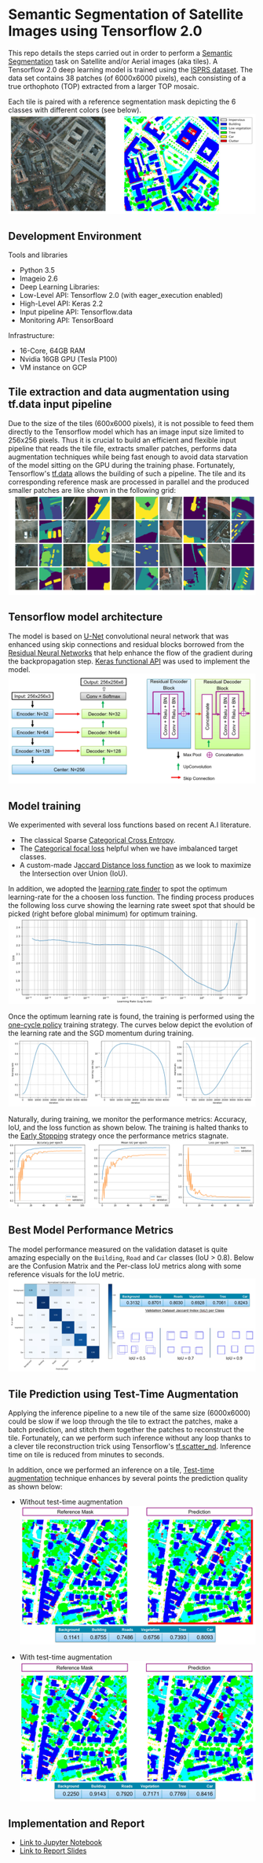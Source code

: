 # Semantic Segmentation of Satellite Images using Tensorflow 2.0
This repo details the steps carried out in order to perform a [Semantic Segmentation](https://nanonets.com/blog/semantic-image-segmentation-2020/) task on Satellite and/or Aerial images (aka tiles). A Tensorflow 2.0 deep learning model is trained using the [ISPRS dataset](https://www2.isprs.org/commissions/comm2/wg4/benchmark/2d-sem-label-potsdam/). The data set contains 38 patches (of 6000x6000 pixels), each consisting of a true orthophoto (TOP) extracted from a larger TOP mosaic. 

Each tile is paired with a reference segmentation mask depicting the 6 classes with different colors (see below).
![example](/images/isprs-example-tile-mask.JPG)

## Development Environment
Tools and libraries
- Python 3.5
- Imageio 2.6
- Deep Learning Libraries:
- Low-Level API: Tensorflow 2.0 (with eager_execution enabled)
- High-Level API: Keras 2.2
- Input pipeline API: Tensorflow.data
- Monitoring API: TensorBoard

Infrastructure:
- 16-Core, 64GB RAM
- Nvidia 16GB GPU (Tesla P100)
- VM instance on GCP 



## Tile extraction and data augmentation using tf.data input pipeline
Due to the size of the tiles (600x6000 pixels), it is not possible to feed them directly to the Tensorflow model which has an image input size limited to 256x256 pixels. Thus it is crucial to build an efficient and flexible input pipeline that reads the tile file, extracts smaller patches, performs data augmentation techniques while being fast enough to avoid data starvation of the model sitting on the GPU during the training phase. Fortunately, Tensorflow's [tf.data](https://www.tensorflow.org/guide/data) allows the building of such a pipeline. The tile and its corresponding reference mask are processed in parallel and the produced smaller patches are like shown in the following grid:
![example](/images/tile-patching.png)
## Tensorflow model architecture
The model is based on [U-Net](https://en.wikipedia.org/wiki/U-Net) convolutional neural network that was enhanced using skip connections and residual blocks borrowed from the [Residual Neural Networks](https://en.wikipedia.org/wiki/Residual_neural_network) that help enhance the flow of the gradient during the backpropagation step. [Keras functional API](https://www.tensorflow.org/guide/keras/functional) was used to implement the model.
![example](/images/model-arch.JPG)
## Model training
We experimented with several loss functions based on recent A.I literature.
- The classical Sparse [Categorical Cross Entropy](https://www.tensorflow.org/api_docs/python/tf/keras/losses/CategoricalCrossentropy).
- The [Categorical focal loss](https://arxiv.org/pdf/1708.02002.pdf) helpful when we have imbalanced target classes.
- A custom-made J[accard Distance loss function](https://arxiv.org/abs/1908.03851) as we look to maximize the Intersection over Union (IoU).

In addition, we adopted the [learning rate finder](https://arxiv.org/abs/1506.01186) to spot the optimum learning-rate for the a choosen loss function. The finding process produces the following loss curve showing the learning rate sweet spot that should be picked (right before global minimum) for optimum training.
![example](/images/learning-rate-finder.JPG)

Once the optimum learning rate is found, the training is performed using the [one-cycle policy](https://arxiv.org/abs/1708.07120) training strategy. The curves below depict the evolution of the learning rate and the SGD momentum during training.
![example](/images/one-cycle-training-policy.JPG)

Naturally, during training, we monitor the performance metrics: Accuracy, IoU, and the loss function as shown below. The training is halted thanks to the [Early Stopping](https://www.tensorflow.org/api_docs/python/tf/keras/callbacks/EarlyStopping) strategy once the performance metrics stagnate.
![example](/images/trainin-metrics.png)
## Best Model Performance Metrics
The model performance measured on the validation dataset is quite amazing especially on the `Building`, `Road` and `Car` classes (IoU > 0.8). Below are the Confusion Matrix and the Per-class IoU metrics along with some reference visuals for the IoU metric.
![example](/images/validation-ds-metrics.JPG)
## Tile Prediction using Test-Time Augmentation
Applying the inference pipeline to a new tile of the same size (6000x6000) could be slow if we loop through the tile to extract the patches, make  a batch prediction, and stitch them  together the patches to reconstruct the tile. Fortunately, can we perform such inference without any loop thanks to a clever tile reconstruction trick using Tensorflow's [tf.scatter_nd](https://www.tensorflow.org/api_docs/python/tf/scatter_nd). Inference time on tile is reduced from minutes to seconds. 

In addition, once we performed an inference on a tile, [Test-time augmentation](https://arxiv.org/abs/2011.11156) technique enhances by several points the prediction quality as shown below:
- Without test-time augmentation
![example](/images/tile-pred-no-tsa.JPG)

- With test-time augmentation
![example](/images/tile-pred-with-tsa.JPG)

## Implementation and Report
- [Link to Jupyter Notebook](Prototype_Segmenter.ipynb)
- [Link to Report Slides](Maher%20SEBAI%20internship%20presentation.pdf)
